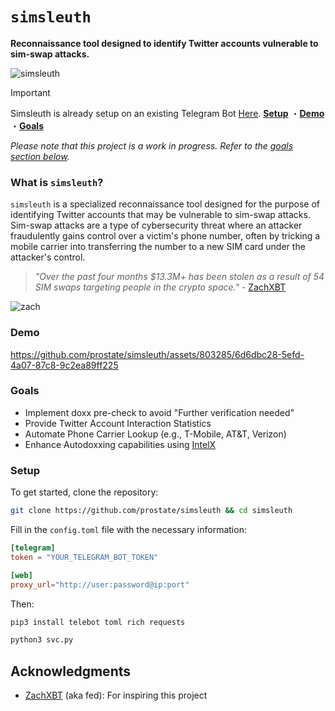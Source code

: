 # `simsleuth`

**Reconnaissance tool designed to identify Twitter accounts vulnerable to sim-swap attacks.**

![simsleuth](https://i.imgur.com/nh6xna9.png)

> [!IMPORTANT]  
> Simsleuth is already setup on an existing Telegram Bot [Here](https://t.me/simsleuthbot).
**[Setup](#setup)**
・**[Demo](#demo)**
・**[Goals](#goals)**

*Please note that this project is a work in progress. Refer to the [goals section below](#goals).*

### What is `simsleuth`?
`simsleuth` is a specialized reconnaissance tool designed for the purpose of identifying Twitter accounts that may be vulnerable to sim-swap attacks. Sim-swap attacks are a type of cybersecurity threat where an attacker fraudulently gains control over a victim's phone number, often by tricking a mobile carrier into transferring the number to a new SIM card under the attacker's control.

> *"Over the past four months $13.3M+ has been stolen as a result of 54 SIM swaps targeting people in the crypto space."* - [ZachXBT](https://twitter.com/zachxbt/status/1694326221511794706)

![zach](https://pbs.twimg.com/media/F4N0t25WYAA4ca7?format=jpg&name=large)

### Demo
https://github.com/prostate/simsleuth/assets/803285/6d6dbc28-5efd-4a07-87c8-9c2ea89ff225

### Goals
- Implement doxx pre-check to avoid "Further verification needed"
- Provide Twitter Account Interaction Statistics
- Automate Phone Carrier Lookup (e.g., T-Mobile, AT&T, Verizon)
- Enhance Autodoxxing capabilities using [IntelX](https://intelx.io)

### Setup

To get started, clone the repository:

```sh
git clone https://github.com/prostate/simsleuth && cd simsleuth
```

Fill in the `config.toml` file with the necessary information:

```toml
[telegram]
token = "YOUR_TELEGRAM_BOT_TOKEN"

[web]
proxy_url="http://user:password@ip:port"
```

Then:

```sh
pip3 install telebot toml rich requests
```
```sh
python3 svc.py
```

## Acknowledgments
* [ZachXBT](https://twitter.com/zachxbt) (aka fed): For inspiring this project
